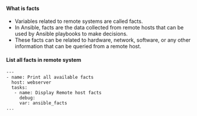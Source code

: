 #### What is facts
* Variables related to remote systems are called facts.
* In Ansible, facts are the data collected from remote hosts that can be used by Ansible playbooks to make decisions. 
* These facts can be related to hardware, network, software, or any other information that can be queried from a remote host.

#### List all facts in remote system
```
---
- name: Print all available facts
  host: webserver
  tasks:
   - name: Display Remote host facts
     debug:
     var: ansible_facts
...
```
